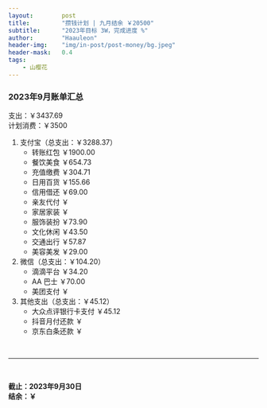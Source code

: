 ```yaml
---
layout:        post
title:         "攒钱计划 | 九月结余 ￥20500"
subtitle:      "2023年目标 3W，完成进度 %"
author:        "Haauleon"
header-img:    "img/in-post/post-money/bg.jpeg"
header-mask:   0.4
tags:
    - 山樱花
---
```


### 2023年9月账单汇总             
支出：￥3437.69               
计划消费：￥3500          

1. 支付宝（总支出：￥3288.37）   
    - 转账红包 ￥1900.00   
    - 餐饮美食 ￥654.73     
    - 充值缴费 ￥304.71          
    - 日用百货 ￥155.66         
    - 信用借还 ￥69.00            
    - 亲友代付 ￥     
    - 家居家装 ￥    
    - 服饰装扮 ￥73.90    
    - 文化休闲 ￥43.50    
    - 交通出行 ￥57.87          
    - 美容美发 ￥29.00                 
2. 微信（总支出：￥104.20）      
    - 滴滴平台 ￥34.20         
    - AA 巴士 ￥70.00         
    - 美团支付 ￥       
3. 其他支出（总支出：￥45.12）     
    - 大众点评银行卡支付 ￥45.12    
    - 抖音月付还款 ￥    
    - 京东白条还款 ￥   

<br>

---

<br>

**截止：2023年9月30日**      
**结余：￥**        
